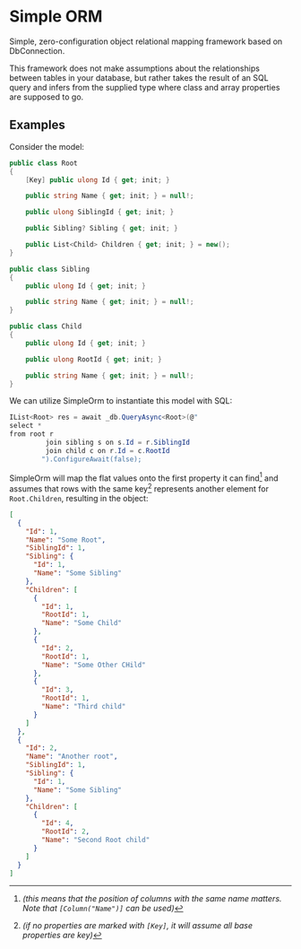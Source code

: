 ﻿# Simple ORM

Simple, zero-configuration object relational mapping framework based on DbConnection.

This framework does not make assumptions about the relationships between tables in your database, but rather takes the
result of an SQL query and infers from the supplied type where class and array properties are supposed to go.

## Examples

Consider the model:

```csharp
public class Root
{
	[Key] public ulong Id { get; init; }

	public string Name { get; init; } = null!;

	public ulong SiblingId { get; init; }

	public Sibling? Sibling { get; init; }

	public List<Child> Children { get; init; } = new();
}

public class Sibling
{
	public ulong Id { get; init; }

	public string Name { get; init; } = null!;
}

public class Child
{
	public ulong Id { get; init; }

	public ulong RootId { get; init; }

	public string Name { get; init; } = null!;
}
```

We can utilize SimpleOrm to instantiate this model with SQL:

```csharp
IList<Root> res = await _db.QueryAsync<Root>(@"
select *
from root r
         join sibling s on s.Id = r.SiblingId
         join child c on r.Id = c.RootId
		").ConfigureAwait(false);
```

SimpleOrm will map the flat values onto the first property it can find[^1] and assumes that rows with the same key[^2]
represents another element for `Root.Children`, resulting in the object:

```json
[
  {
    "Id": 1,
    "Name": "Some Root",
    "SiblingId": 1,
    "Sibling": {
      "Id": 1,
      "Name": "Some Sibling"
    },
    "Children": [
      {
        "Id": 1,
        "RootId": 1,
        "Name": "Some Child"
      },
      {
        "Id": 2,
        "RootId": 1,
        "Name": "Some Other CHild"
      },
      {
        "Id": 3,
        "RootId": 1,
        "Name": "Third child"
      }
    ]
  },
  {
    "Id": 2,
    "Name": "Another root",
    "SiblingId": 1,
    "Sibling": {
      "Id": 1,
      "Name": "Some Sibling"
    },
    "Children": [
      {
        "Id": 4,
        "RootId": 2,
        "Name": "Second Root child"
      }
    ]
  }
]
```

[^1]: _(this means that the position of columns with the same name matters. Note that `[Column("Name")]` can be used)_
[^2]: _(if no properties are marked with `[Key]`, it will assume all base properties are key)_
